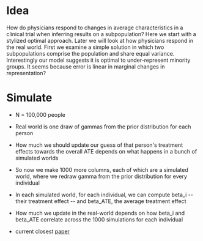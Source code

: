 # Idea

How do physicians respond to changes in average characteristics in a clinical trial when inferring results on a subpopulation?
Here we start with a stylized optimal approach. Later we will look at how physicians respond in the real world.
First we examine a simple solution in which two subpopulations comprise the population and share equal variance.
Interestingly our model suggests it is optimal to under-represent minority groups. It seems because error is linear in marginal changes in representation?

# Simulate

* N = 100,000 people

* Real world is one draw of gammas from the prior distribution for each person

* How much we should update our guess of that person's treatment effects towards the overall ATE depends on what happens in a bunch of simulated worlds

* So now we make 1000 more columns, each of which are a simulated world, where we redraw gamma from the prior distribution for every individual

* In each simulated world, for each individual, we can compute beta_i -- their treatment effect -- and beta_ATE, the average treatment effect

* How much we update in the real-world depends on how beta_i and beta_ATE correlate across the 1000 simulations for each individual

* current closest [paper](https://papers.ssrn.com/sol3/papers.cfm?abstract_id=4259486)


